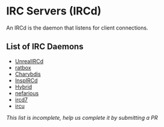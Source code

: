 # IRC Servers (IRCd)
An IRCd is the daemon that listens for client connections.

## List of IRC Daemons
* [UnrealIRCd](/wiki/ircd/unreal)
* [ratbox](/wiki/ircd/ratbox)
* [Charybdis](/wiki/ircd/charybdis)
* [InspIRCd](/wiki/ircd/inspircd)
* [Hybrid](/wiki/ircd/hybrid)
* [nefarious](/wiki/ircd/nefarious)
* [ircd7](/wiki/ircd/ircd7)
* [ircu](/wiki/ircd/ircu)

*This list is incomplete, help us complete it by submitting a PR*
